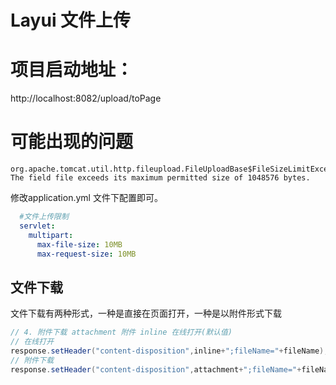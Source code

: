 # Layui 文件上传


# 项目启动地址：
http://localhost:8082/upload/toPage

# 可能出现的问题

```text
org.apache.tomcat.util.http.fileupload.FileUploadBase$FileSizeLimitExceededException: The field file exceeds its maximum permitted size of 1048576 bytes.
```
修改application.yml 文件下配置即可。
```yml
  #文件上传限制
  servlet:
    multipart:
      max-file-size: 10MB
      max-request-size: 10MB
```


## 文件下载

文件下载有两种形式，一种是直接在页面打开，一种是以附件形式下载

```java
// 4. 附件下载 attachment 附件 inline 在线打开(默认值)
// 在线打开
response.setHeader("content-disposition",inline+";fileName="+fileName);
// 附件下载
response.setHeader("content-disposition",attachment+";fileName="+fileName);
```

